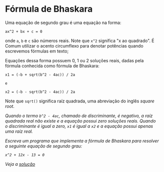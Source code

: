 # Fórmula de Bhaskara

Uma equação de segundo grau é uma equação na forma:

```
ax^2 + bx + c = 0
```

onde `a`, `b` e `c` são números reais. Note que `x^2` significa "x ao quadrado".
É Comum utilizar o acento circumflexo para denotar potências quando escrevemos
fórmulas em texto;

Equações dessa forma possuem 0, 1 ou 2 soluções reais, dadas pela fórmula
conhecida como fórmula de Bhaskara:

```
x1 = (-b + sqrt(b^2 - 4ac)) / 2a

e

x2 = (-b - sqrt(b^2 - 4ac)) / 2a

```

Note que `sqrt()` significa raíz quadrada, uma abreviação do inglês
<em>square root<em>.

Quando o termo `b^2 - 4ac`, chamado de discriminante, é negativo, a raíz
quadrada real não existe e a equação possui zero soluções reais. Quando o
discriminante é igual a zero, `x1` é igual a `x2` e a equação possui apenas uma
raíz real.

Escreva um programa que implementa a fórmula de Bhaskara para resolver a
seguinte equação de segundo grau:

```
x^2 + 12x - 13 = 0
```

Veja a [solução](./solucoes/00-bhaskara.go)